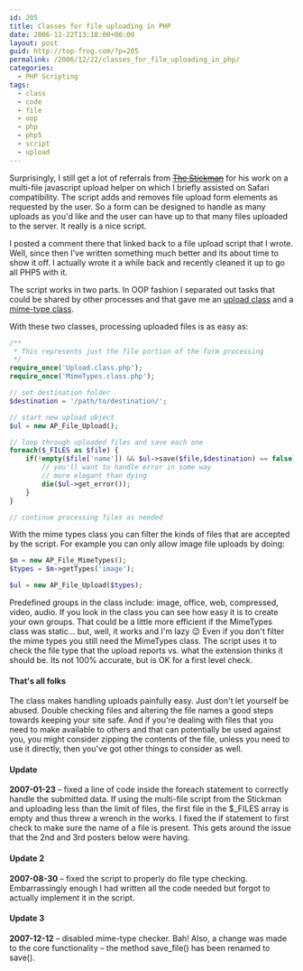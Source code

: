 ```yaml
---
id: 205
title: Classes for file uploading in PHP
date: 2006-12-22T13:18:00+00:00
layout: post
guid: http://top-frog.com/?p=205
permalink: /2006/12/22/classes_for_file_uploading_in_php/
categories:
  - PHP Scripting
tags:
  - class
  - code
  - file
  - oop
  - php
  - php5
  - script
  - upload
---
```

Surprisingly, I still get a lot of referrals from ~~[The Stickman](http://the-stickman.com/web-development/javascript/upload-multiple-files-with-a-single-file-element/)~~ for his work on a multi-file javascript upload helper on which I briefly assisted on Safari compatibility. The script adds and removes file upload form elements as requested by the user. So a form can be designed to handle as many uploads as you'd like and the user can have up to that many files uploaded to the server. It really is a nice script.

I posted a comment there that linked back to a file upload script that I wrote. Well, since then I've written something much better and its about time to show it off. I actually wrote it a while back and recently cleaned it up to go all PHP5 with it.

The script works in two parts. In OOP fashion I separated out tasks that could be shared by other processes and that gave me an [upload class](/script_src/Upload.class.php.html) and a [mime-type class](/script_src/MimeTypes.class.php.html).

With these two classes, processing uploaded files is as easy as:

``` php
/**
 * This represents just the file portion of the form processing
 */
require_once('Upload.class.php');
require_once('MimeTypes.class.php');

// set destination folder
$destination = '/path/to/destination/';

// start new upload object
$ul = new AP_File_Upload();

// loop through uploaded files and save each one
foreach($_FILES as $file) {
	if(!empty($file['name']) && $ul->save($file,$destination) == false) {
		// you'll want to handle error in some way
		// more elegant than dying
		die($ul->get_error());
	}
}

// continue processing files as needed
```

With the mime types class you can filter the kinds of files that are accepted by the script. For example you can only allow image file uploads by doing:

``` php
$m = new AP_File_MimeTypes();
$types = $m->getTypes('image');

$ul = new AP_File_Upload($types);
```

Predefined groups in the class include: image, office, web, compressed, video, audio. If you look in the class you can see how easy it is to create your own groups. That could be a little more efficient if the MimeTypes class was static… but, well, it works and I'm lazy 😉 Even if you don't filter the mime types you still need the MimeTypes class. The script uses it to check the file type that the upload reports vs. what the extension thinks it should be. Its not 100% accurate, but is OK for a first level check. 

#### That's all folks

The class makes handling uploads painfully easy. Just don't let yourself be abused. Double checking files and altering the file names a good steps towards keeping your site safe. And if you're dealing with files that you need to make available to others and that can potentially be used against you, you might consider zipping the contents of the file, unless you need to use it directly, then you've got other things to consider as well.

#### Update

**2007-01-23** – fixed a line of code inside the foreach statement to correctly handle the submitted data. If using the multi-file script from the Stickman and uploading less than the limit of files, the first file in the $_FILES array is empty and thus threw a wrench in the works. I fixed the if statement to first check to make sure the name of a file is present. This gets around the issue that the 2nd and 3rd posters below were having.

#### Update 2

**2007-08-30** – fixed the script to properly do file type checking. Embarrassingly enough I had written all the code needed but forgot to actually implement it in the script. 

#### Update 3

**2007-12-12** – disabled mime-type checker. Bah! Also, a change was made to the core functionality – the method save_file() has been renamed to save().